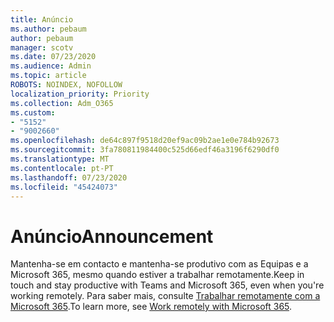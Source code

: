```yaml
---
title: Anúncio
ms.author: pebaum
author: pebaum
manager: scotv
ms.date: 07/23/2020
ms.audience: Admin
ms.topic: article
ROBOTS: NOINDEX, NOFOLLOW
localization_priority: Priority
ms.collection: Adm_O365
ms.custom:
- "5152"
- "9002660"
ms.openlocfilehash: de64c897f9518d20ef9ac09b2ae1e0e784b92673
ms.sourcegitcommit: 3fa780811984400c525d66edf46a3196f6290df0
ms.translationtype: MT
ms.contentlocale: pt-PT
ms.lasthandoff: 07/23/2020
ms.locfileid: "45424073"
---
```

# <a name="announcement"></a><span data-ttu-id="430b1-102">Anúncio</span><span class="sxs-lookup"><span data-stu-id="430b1-102">Announcement</span></span>

<span data-ttu-id="430b1-103">Mantenha-se em contacto e mantenha-se produtivo com as Equipas e a Microsoft 365, mesmo quando estiver a trabalhar remotamente.</span><span class="sxs-lookup"><span data-stu-id="430b1-103">Keep in touch and stay productive with Teams and Microsoft 365, even when you're working remotely.</span></span> <span data-ttu-id="430b1-104">Para saber mais, consulte [Trabalhar remotamente com a Microsoft 365](https://aka.ms/remote-work).</span><span class="sxs-lookup"><span data-stu-id="430b1-104">To learn more, see [Work remotely with Microsoft 365](https://aka.ms/remote-work).</span></span>